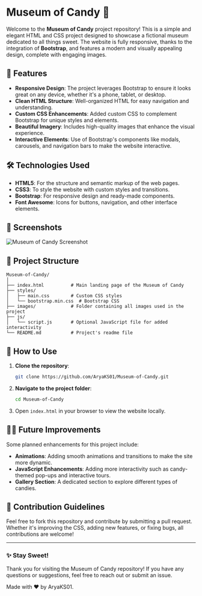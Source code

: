 
# Museum of Candy 🍬

Welcome to the **Museum of Candy** project repository! This is a simple and elegant HTML and CSS project designed to showcase a fictional museum dedicated to all things sweet. The website is fully responsive, thanks to the integration of **Bootstrap**, and features a modern and visually appealing design, complete with engaging images.

## 🚀 Features

- **Responsive Design**: The project leverages Bootstrap to ensure it looks great on any device, whether it's a phone, tablet, or desktop.
- **Clean HTML Structure**: Well-organized HTML for easy navigation and understanding.
- **Custom CSS Enhancements**: Added custom CSS to complement Bootstrap for unique styles and elements.
- **Beautiful Imagery**: Includes high-quality images that enhance the visual experience.
- **Interactive Elements**: Use of Bootstrap's components like modals, carousels, and navigation bars to make the website interactive.

## 🛠️ Technologies Used

- **HTML5**: For the structure and semantic markup of the web pages.
- **CSS3**: To style the website with custom styles and transitions.
- **Bootstrap**: For responsive design and ready-made components.
- **Font Awesome**: Icons for buttons, navigation, and other interface elements.
  
## 📸 Screenshots

![Museum of Candy Screenshot](https://via.placeholder.com/800x400.png?text=Museum+of+Candy+Screenshot)

## 📂 Project Structure

```plaintext
Museum-of-Candy/
│
├── index.html          # Main landing page of the Museum of Candy
├── styles/
│   ├── main.css        # Custom CSS styles
│   └── bootstrap.min.css  # Bootstrap CSS
├── images/             # Folder containing all images used in the project
├── js/
│   └── script.js       # Optional JavaScript file for added interactivity
└── README.md           # Project's readme file
```

## 🌟 How to Use

1. **Clone the repository**:
   ```bash
   git clone https://github.com/AryaKS01/Museum-of-Candy.git
   ```
2. **Navigate to the project folder**:
   ```bash
   cd Museum-of-Candy
   ```
3. Open `index.html` in your browser to view the website locally.

## 👩‍💻 Future Improvements

Some planned enhancements for this project include:
- **Animations**: Adding smooth animations and transitions to make the site more dynamic.
- **JavaScript Enhancements**: Adding more interactivity such as candy-themed pop-ups and interactive tours.
- **Gallery Section**: A dedicated section to explore different types of candies.

## 🙌 Contribution Guidelines

Feel free to fork this repository and contribute by submitting a pull request. Whether it's improving the CSS, adding new features, or fixing bugs, all contributions are welcome!

---

### ✨ Stay Sweet!

Thank you for visiting the Museum of Candy repository! If you have any questions or suggestions, feel free to reach out or submit an issue.

Made with ❤️ by AryaKS01.
